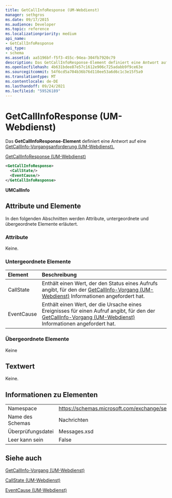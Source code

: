 ```yaml
---
title: GetCallInfoResponse (UM-Webdienst)
manager: sethgros
ms.date: 09/17/2015
ms.audience: Developer
ms.topic: reference
ms.localizationpriority: medium
api_name:
- GetCallInfoResponse
api_type:
- schema
ms.assetid: aa5196bf-f5f3-455c-94ea-304fb7920c79
description: Das GetCallInfoResponse-Element definiert eine Antwort auf eine GetCallInfo-Vorgangsanforderung (UM-Webdienst).
ms.openlocfilehash: 4b631bdee87e57c1612e906c725adabb9f9ce63e
ms.sourcegitcommit: 54f6cd5a704b36b76d110ee53a6d6c1c3e15f5a9
ms.translationtype: MT
ms.contentlocale: de-DE
ms.lasthandoff: 09/24/2021
ms.locfileid: "59526189"
---
```

# <a name="getcallinforesponse-um-web-service"></a>GetCallInfoResponse (UM-Webdienst)

Das **GetCallInfoResponse-Element** definiert eine Antwort auf eine [GetCallInfo-Vorgangsanforderung (UM-Webdienst).](getcallinfo-operation-um-web-service.md) 
  
[GetCallInfoResponse (UM-Webdienst)](getcallinforesponse-um-web-service.md)
  
```xml
<GetCallInfoResponse>
  <CallState/>
  <EventCause/>
</GetCallInfoResponse>
```

 **UMCallInfo**
## <a name="attributes-and-elements"></a>Attribute und Elemente

In den folgenden Abschnitten werden Attribute, untergeordnete und übergeordnete Elemente erläutert.
  
### <a name="attributes"></a>Attribute

Keine.
  
### <a name="child-elements"></a>Untergeordnete Elemente

|**Element**|**Beschreibung**|
|:-----|:-----|
|CallState  <br/> |Enthält einen Wert, der den Status eines Aufrufs angibt, für den der [GetCallInfo-Vorgang (UM-Webdienst)](getcallinfo-operation-um-web-service.md) Informationen angefordert hat.  <br/> |
|EventCause  <br/> |Enthält einen Wert, der die Ursache eines Ereignisses für einen Aufruf angibt, für den der [GetCallInfo-Vorgang (UM-Webdienst)](getcallinfo-operation-um-web-service.md) Informationen angefordert hat.  <br/> |
   
### <a name="parent-elements"></a>Übergeordnete Elemente

Keine
  
## <a name="text-value"></a>Textwert

Keine.
  
## <a name="element-information"></a>Informationen zu Elementen

|||
|:-----|:-----|
|Namespace  <br/> |https://schemas.microsoft.com/exchange/services/2006/messages  <br/> |
|Name des Schemas  <br/> |Nachrichten  <br/> |
|Überprüfungsdatei  <br/> |Messages.xsd  <br/> |
|Leer kann sein  <br/> |False  <br/> |
   
## <a name="see-also"></a>Siehe auch



[GetCallInfo-Vorgang (UM-Webdienst)](getcallinfo-operation-um-web-service.md)
  
[CallState (UM-Webdienst)](callstate-um-web-service.md)
  
[EventCause (UM-Webdienst)](eventcause-um-web-service.md)

